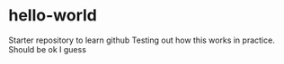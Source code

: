 # hello-world
Starter repository to learn github
Testing out how this works in practice. Should be ok I guess
